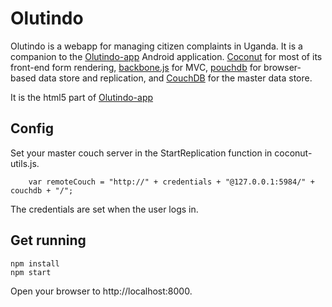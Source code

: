 # Olutindo

Olutindo is a webapp for managing citizen complaints in Uganda. It is a companion to the
[Olutindo-app](https://github.com/chrisekelley/olutindo-app) Android application.
[Coconut](http://chrisekelley.github.io/coconut/) for most of its front-end form rendering, [backbone.js](http://backbonejs.org) for MVC,
[pouchdb](http://pouchdb.com/) for browser-based data store and replication, and [CouchDB](http://couchdb.apache.org/) for the master data store.

It is the html5 part of [Olutindo-app](https://github.com/chrisekelley/olutindo-app)

## Config

Set your master couch server in the StartReplication function in coconut-utils.js.

        var remoteCouch = "http://" + credentials + "@127.0.0.1:5984/" + couchdb + "/";

The credentials are set when the user logs in.

## Get running

    npm install
    npm start

Open your browser to http://localhost:8000.



